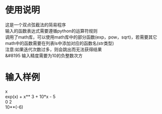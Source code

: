 # 使用说明
这是一个双点弦截法的简易程序  
输入的函数表达式需要遵循python的运算符规则  
调用了math库，可以使用math库中的部分函数(exp，pow，sqrt)，若需要其它math中的函数需要在列表ls中添加对应的函数名(str类型)  
注意:如果迭代次数过多，则会跳出而无法获得结果  
&#8195 输入精度需要为10的负整数次方
# 输入样例
x  
exp(x) + x** 3 + 10*x - 5  
0 2  
10**(-6)
